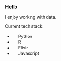 ### Hello

I enjoy working with data.

Current tech stack:

- <span><img width="16px" heigth="16px" src="https://cdn.jsdelivr.net/gh/devicons/devicon/icons/python/python-original.svg" /> Python</span>
- <span><img width="16px" heigth="16px" src="https://cdn.jsdelivr.net/gh/devicons/devicon/icons/r/r-original.svg" /> R</span>
- <span><img width="16px" heigth="16px" src="https://cdn.jsdelivr.net/gh/devicons/devicon/icons/elixir/elixir-original.svg" /> Elixir<span>
- <span><img width="16px" heigth="16px" src="https://cdn.jsdelivr.net/gh/devicons/devicon/icons/javascript/javascript-original.svg" /> Javascript</span>

<!--
Icons source:
https://github.com/devicons/devicon
-->
